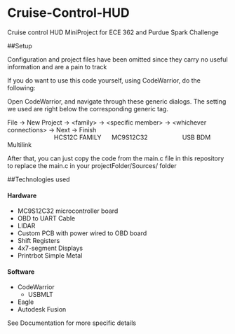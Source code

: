 # Cruise-Control-HUD
Cruise control HUD MiniProject for ECE 362 and Purdue Spark Challenge


##Setup

Configuration and project files have been omitted since they carry no useful information
and are a pain to track

If you do want to use this code yourself, using CodeWarrior, do the following:

Open CodeWarrior, and navigate through these generic dialogs.
The setting we used are right below the corresponding generic tag.

File -> New Project -> \<family\> -> \<specific member\> -> \<whichever connections\> -> Next -> Finish                  
&nbsp;&nbsp;&nbsp;&nbsp;&nbsp;&nbsp;&nbsp;&nbsp;&nbsp;&nbsp;&nbsp;&nbsp;&nbsp;&nbsp;&nbsp;&nbsp;&nbsp;&nbsp;&nbsp;&nbsp;&nbsp;&nbsp;&nbsp;&nbsp;&nbsp;&nbsp; HCS12C FAMILY &nbsp;&nbsp;&nbsp;&nbsp; MC9S12C32 &nbsp;&nbsp;&nbsp;&nbsp;&nbsp;&nbsp;&nbsp;&nbsp;&nbsp;&nbsp;&nbsp;&nbsp;&nbsp;&nbsp;&nbsp;&nbsp;&nbsp;&nbsp; USB BDM Multilink 

After that, you can just copy the code from the main.c file in this repository to replace the main.c in 
your projectFolder/Sources/ folder
		
##Technologies used

#### Hardware
- MC9S12C32 microcontroller board
- OBD to UART Cable
- LIDAR
- Custom PCB with power wired to OBD board
- Shift Registers
- 4x7-segment Displays
- Printrbot Simple Metal

#### Software
- CodeWarrior
	- USBMLT
- Eagle
- Autodesk Fusion

See Documentation for more specific details
